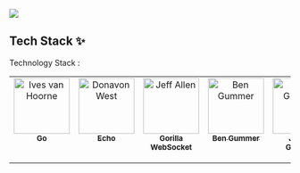 
![](https://komarev.com/ghpvc/?username=lendral3n&color=blue&style=plastic) 

## Tech Stack ✨

Technology Stack :

<!-- ALL-CONTRIBUTORS-LIST:START - Do not remove or modify this section -->
<!-- prettier-ignore-start -->
<!-- markdownlint-disable -->
<table>
  <tbody>
    <tr>
      <td align="center" valign="top" width="14.28%"><a href="http://ivesvh.com"><img src="https://avatars.githubusercontent.com/u/4314092?s=200" width="100px;" alt="Ives van Hoorne"/><br /><sub><b>Go</b></sub></a></td>
      <td align="center" valign="top" width="14.28%"><a href="http://donavon.com"><img src="https://avatars.githubusercontent.com/u/2624634?s=48" width="100px;" alt="Donavon West"/><br /><sub><b>Echo</b></sub></a></td>
      <td align="center" valign="top" width="14.28%"><a href="http://www.jeffallen.io/"><img src="https://avatars.githubusercontent.com/u/489566?s=48" width="100px;" alt="Jeff Allen"/><br /><sub><b>Gorilla WebSocket</b></sub></a></td>
      <td align="center" valign="top" width="14.28%"><a href="https://github.com/bengummer"><img src="https://avatars0.githubusercontent.com/u/1089897?v=3?s=100" width="100px;" alt="Ben Gummer"/><br /><sub><b>Ben Gummer</b></sub></a></td>
      <td align="center" valign="top" width="14.28%"><a href="http://twitter.com/faceyspacey"><img src="https://avatars3.githubusercontent.com/u/154732?v=3?s=100" width="100px;" alt="James Gillmore"/><br /><sub><b>James Gillmore</b></sub></a></td>
      <td align="center" valign="top" width="14.28%"><a href="https://github.com/viankakrisna"><img src="https://avatars1.githubusercontent.com/u/9636410?v=4?s=100" width="100px;" alt="Ade Viankakrisna Fadlil"/><br /><sub><b>Ade Viankakrisna Fadlil</b></sub></a></td>
    </tr>
  </tbody>
</table>
<!-- markdownlint-enable -->
<!-- prettier-ignore-end -->
<!-- ALL-CONTRIBUTORS-LIST:END -->
